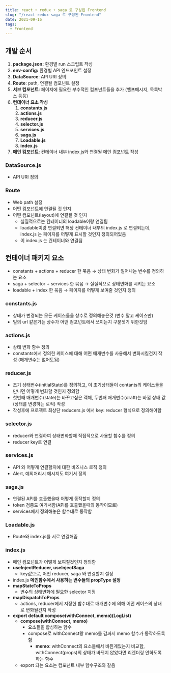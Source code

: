 ```yaml
---
title: react + redux + saga 로 구성된 Frontend
slug: "/react-redux-saga-로-구성된-Frontend"
date: 2021-09-16
tags:
  - Frontend
---
```


## 개발 순서

1. **package.json:** 환경별 run 스크립트 작성
2. **env-config:** 환경별 API 엔드포인트 설정
3. **DataSource**: API URI 정의
4. **Route**: path, 연결될 컴포넌트 설정
5. **서브 컴포넌트**: 페이지에 필요한 부수적인 컴포넌트들을 추가 (헬프메시지, 목록박스 등등)
6. **컨테이너 요소 작성**
    1. **constants.js**
    2. **actions.js**
    3. **reducer.js**
    4. **selector.js**
    5. **services.js**
    6. **saga.js**
    7. **Loadable.js**
    8. **index.js**
7. **메인 컴포넌트**: 컨테이너 내부 index.js와 연결될 메인 컴포넌트 작성

### DataSource.js

- API URI 정의

### Route

- Web path 설정
- 어떤 컴포넌트에 연결될 것 인지
- 어떤 컴포넌트(layout)에 연결될 것 인지
    - 실질적으로는 컨테이너의 loadable이랑 연결됨
    - loadable이랑 연결되면 해당 컨테이너 내부의 index.js 로 연결되는데, index.js 는 페이지를 어떻게 표시할 것인지 정의되어있음
    - 이 index.js 는 컨테이너와 연결됨

## 컨테이너 패키지 요소

- constants + actions + reducer 한 묶음 → 상태 변화가 일어나는 변수를 정의하는 요소
- saga + selector + services 한 묶음 → 실질적으로 상태변화를 시키는 요소
- loadable + index 한 묶음 → 페이지를 어떻게 보여줄 것인지 정의

### constants.js

- 상태가 변경되는 모든 케이스들을 상수로 정의해놓은것 (변수 말고 케이스만)
- 밑의 url 같은거는 상수가 어떤 컴포넌트에서 쓰이는지 구분짓기 위한것임

### actions.js

- 상태 변화 함수 정의
- constants에서 정의한 케이스에 대해 어떤 매개변수를 사용해서 변화시킬건지 작성 (매개변수는 없어도됨)

### reducer.js

- 초기 상태변수(initialState)를 정의하고, 이 초기상태들이 contants의 케이스들을 만나면 어떻게 변화할 것인지 정의함
- 첫번째 매개변수(state)는 바꾸고싶은 객체, 두번째 매개변수(draft)는 바뀔 상태 값(상태를 변경하는 로직) 작성
- 작성후에 프로젝트 최상단 reducers.js 에서 key: reducer 형식으로 정의해야함

### selector.js

- reducer와 연결하여 상태변화할때 직접적으로 사용할 함수를 정의
- reducer key로 연결

### services.js

- API 와 어떻게 연결할지에 대한 비즈니스 로직 정의
- Alert, 예외처리시 메시지도 여기서 정의

### saga.js

- 연결된 API를 호출했을때 어떻게 동작할지 정의
- token 검증도 여기서함(API를 호출했을때의 동작이므로)
- services에서 정의해놓은 함수대로 동작함

### Loadable.js

- Route와 index.js를 서로 연결해줌

### index.js

- 메인 컴포넌트가 어떻게 보여질것인지 정의함
- **useInjectReducer, useInjectSaga**
    - key값으로, 어떤 reducer, saga 와 연결할지 설정
- index.js **메인함수에서 사용하는 변수들의 propType 설정**
- **mapStateToProps**
    - 변수의 상태변화에 필요한 selector 지정
- **mapDispatchToProps**
    - actions, reducer에서 지정한 함수대로 매개변수에 의해 어떤 케이스의 상태로 변화될건지 작성
- **export default compose(withConnect, memo)(LogList)**
    - **compose(withConnect, memo)**
        - 요소들을 합성하는 함수
        - compose로 withConnect랑 memo를 감싸서 memo 함수가 동작하도록 함
            - **memo**: withConnect의 요소들에서 바뀐게있는지 비교함, withConnect(props)의 상태가 바뀌지 않았다면 리렌더링 안하도록 하는 함수
    - export 되는 요소는 컴포넌트 내부 함수구조와 같음
